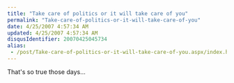 ```yaml
---
title: "Take care of politics or it will take care of you"
permalink: "Take-care-of-politics-or-it-will-take-care-of-you"
date: 4/25/2007 4:57:34 AM
updated: 4/25/2007 4:57:34 AM
disqusIdentifier: 20070425045734
alias:
 - /post/Take-care-of-politics-or-it-will-take-care-of-you.aspx/index.html
---
```

That's so true those days...
